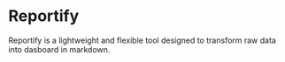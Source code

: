 # Reportify
Reportify is a lightweight and flexible tool designed to transform raw data into dasboard in markdown.
